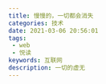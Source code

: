 ```yaml
---
title: 慢慢的，一切都会消失
categories: 技术
date: 2021-03-06 20:56:01
tags: 
 - web
 - 悦读
keywords: 互联网
description: 一切的虚无
---
```


